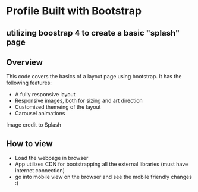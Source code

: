 # Profile Built with Bootstrap

utilizing boostrap 4 to create a basic "splash" page 
---
## Overview

This code covers the basics of a layout page using bootstrap. It has the following features: 

* A fully responsive layout
* Responsive images, both for sizing and art direction
* Customized themeing of the layout 
* Carousel animations 

Image credit to Splash

## How to view

* Load the webpage in browser 
* App utilizes CDN for bootstrapping all the external libraries (must have internet connection) 
* go into mobile view on the browser and see the mobile friendly changes :)  


